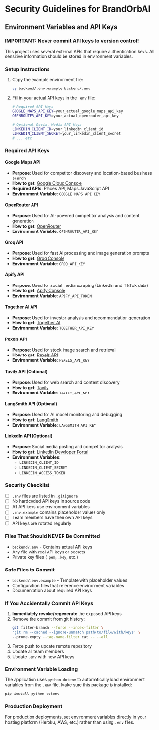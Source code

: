 # Security Guidelines for BrandOrbAI

## Environment Variables and API Keys

### IMPORTANT: Never commit API keys to version control!

This project uses several external APIs that require authentication keys. All sensitive information should be stored in environment variables.

### Setup Instructions

1. Copy the example environment file:
   ```bash
   cp backend/.env.example backend/.env
   ```

2. Fill in your actual API keys in the `.env` file:
   ```bash
   # Required API Keys
   GOOGLE_MAPS_API_KEY=your_actual_google_maps_api_key
   OPENROUTER_API_KEY=your_actual_openrouter_api_key
   
   # Optional Social Media API Keys
   LINKEDIN_CLIENT_ID=your_linkedin_client_id
   LINKEDIN_CLIENT_SECRET=your_linkedin_client_secret
   # ... etc
   ```

### Required API Keys

#### Google Maps API
- **Purpose**: Used for competitor discovery and location-based business search
- **How to get**: [Google Cloud Console](https://console.cloud.google.com/)
- **Required APIs**: Places API, Maps JavaScript API
- **Environment Variable**: `GOOGLE_MAPS_API_KEY`

#### OpenRouter API  
- **Purpose**: Used for AI-powered competitor analysis and content generation
- **How to get**: [OpenRouter](https://openrouter.ai/)
- **Environment Variable**: `OPENROUTER_API_KEY`

#### Groq API
- **Purpose**: Used for fast AI processing and image generation prompts
- **How to get**: [Groq Console](https://console.groq.com/)
- **Environment Variable**: `GROQ_API_KEY`

#### Apify API
- **Purpose**: Used for social media scraping (LinkedIn and TikTok data)
- **How to get**: [Apify Console](https://console.apify.com/)
- **Environment Variable**: `APIFY_API_TOKEN`

#### Together AI API
- **Purpose**: Used for investor analysis and recommendation generation
- **How to get**: [Together AI](https://api.together.xyz/)
- **Environment Variable**: `TOGETHER_API_KEY`

#### Pexels API
- **Purpose**: Used for stock image search and retrieval
- **How to get**: [Pexels API](https://www.pexels.com/api/)
- **Environment Variable**: `PEXELS_API_KEY`

#### Tavily API (Optional)
- **Purpose**: Used for web search and content discovery
- **How to get**: [Tavily](https://tavily.com/)
- **Environment Variable**: `TAVILY_API_KEY`

#### LangSmith API (Optional)
- **Purpose**: Used for AI model monitoring and debugging
- **How to get**: [LangSmith](https://smith.langchain.com/)
- **Environment Variable**: `LANGSMITH_API_KEY`

#### LinkedIn API (Optional)
- **Purpose**: Social media posting and competitor analysis
- **How to get**: [LinkedIn Developer Portal](https://developer.linkedin.com/)
- **Environment Variables**: 
  - `LINKEDIN_CLIENT_ID`
  - `LINKEDIN_CLIENT_SECRET`
  - `LINKEDIN_ACCESS_TOKEN`

### Security Checklist

- [ ] `.env` files are listed in `.gitignore`
- [ ] No hardcoded API keys in source code
- [ ] All API keys use environment variables
- [ ] `.env.example` contains placeholder values only
- [ ] Team members have their own API keys
- [ ] API keys are rotated regularly

### Files That Should NEVER Be Committed

- `backend/.env` - Contains actual API keys
- Any file with real API keys or secrets
- Private key files (`.pem`, `.key`, etc.)

### Safe Files to Commit

- `backend/.env.example` - Template with placeholder values
- Configuration files that reference environment variables
- Documentation about required API keys

### If You Accidentally Commit API Keys

1. **Immediately revoke/regenerate** the exposed API keys
2. Remove the commit from git history:
   ```bash
   git filter-branch --force --index-filter \
   'git rm --cached --ignore-unmatch path/to/file/with/keys' \
   --prune-empty --tag-name-filter cat -- --all
   ```
3. Force push to update remote repository
4. Update all team members
5. Update `.env` with new API keys

### Environment Variable Loading

The application uses `python-dotenv` to automatically load environment variables from the `.env` file. Make sure this package is installed:

```bash
pip install python-dotenv
```

### Production Deployment

For production deployments, set environment variables directly in your hosting platform (Heroku, AWS, etc.) rather than using `.env` files.
